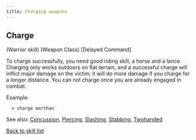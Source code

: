 ```yaml
---
title: Charging weapons
---
```


## Charge

(Warrior skill) (Weapon Class) \[Delayed Command\]

To charge successfully, you need good riding skill, a horse and a lance.
Charging only works outdoors on flat terrain, and a successful charge
will inflict major damage on the victim; it will do more damage if you
charge for a longer distance. You can not charge once you are already
engaged in combat.

Example:

`  > charge morthan`

See also: [Concussion](Concussion "wikilink"),
[Piercing](Piercing "wikilink"), [Slashing](Slashing "wikilink"),
[Stabbing](Stabbing "wikilink"), [Twohanded](Twohanded "wikilink")

[Back to skill list](Skill "wikilink")